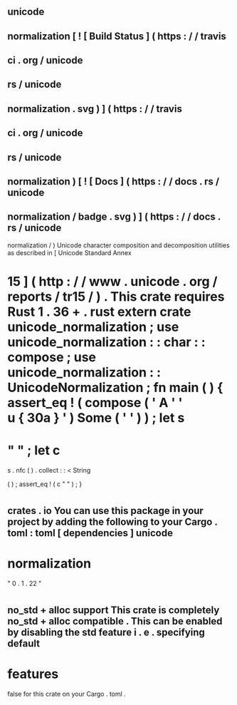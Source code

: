 #
unicode
-
normalization
[
!
[
Build
Status
]
(
https
:
/
/
travis
-
ci
.
org
/
unicode
-
rs
/
unicode
-
normalization
.
svg
)
]
(
https
:
/
/
travis
-
ci
.
org
/
unicode
-
rs
/
unicode
-
normalization
)
[
!
[
Docs
]
(
https
:
/
/
docs
.
rs
/
unicode
-
normalization
/
badge
.
svg
)
]
(
https
:
/
/
docs
.
rs
/
unicode
-
normalization
/
)
Unicode
character
composition
and
decomposition
utilities
as
described
in
[
Unicode
Standard
Annex
#
15
]
(
http
:
/
/
www
.
unicode
.
org
/
reports
/
tr15
/
)
.
This
crate
requires
Rust
1
.
36
+
.
rust
extern
crate
unicode_normalization
;
use
unicode_normalization
:
:
char
:
:
compose
;
use
unicode_normalization
:
:
UnicodeNormalization
;
fn
main
(
)
{
assert_eq
!
(
compose
(
'
A
'
'
\
u
{
30a
}
'
)
Some
(
'
'
)
)
;
let
s
=
"
"
;
let
c
=
s
.
nfc
(
)
.
collect
:
:
<
String
>
(
)
;
assert_eq
!
(
c
"
"
)
;
}
#
#
crates
.
io
You
can
use
this
package
in
your
project
by
adding
the
following
to
your
Cargo
.
toml
:
toml
[
dependencies
]
unicode
-
normalization
=
"
0
.
1
.
22
"
#
#
no_std
+
alloc
support
This
crate
is
completely
no_std
+
alloc
compatible
.
This
can
be
enabled
by
disabling
the
std
feature
i
.
e
.
specifying
default
-
features
=
false
for
this
crate
on
your
Cargo
.
toml
.
